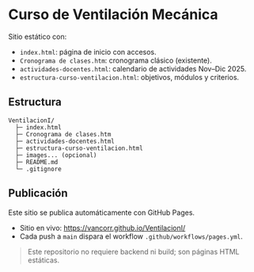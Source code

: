# Curso de Ventilación Mecánica

Sitio estático con:

- `index.html`: página de inicio con accesos.
- `Cronograma de clases.htm`: cronograma clásico (existente).
- `actividades-docentes.html`: calendario de actividades Nov–Dic 2025.
- `estructura-curso-ventilacion.html`: objetivos, módulos y criterios.

## Estructura

```
VentilacionI/
  ├─ index.html
  ├─ Cronograma de clases.htm
  ├─ actividades-docentes.html
  ├─ estructura-curso-ventilacion.html
  ├─ images... (opcional)
  ├─ README.md
  └─ .gitignore
```

## Publicación

Este sitio se publica automáticamente con GitHub Pages.

- Sitio en vivo: https://vancorr.github.io/VentilacionI/
- Cada push a `main` dispara el workflow `.github/workflows/pages.yml`.

> Este repositorio no requiere backend ni build; son páginas HTML estáticas.
